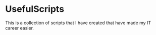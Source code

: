 # UsefulScripts
This is a collection of scripts that I have created that have made my IT career easier. 